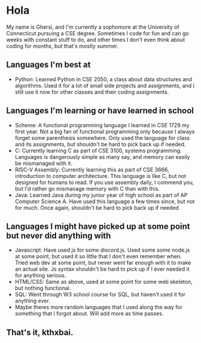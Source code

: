 # Hola

My name is Ghersi, and I'm currently a sophomore at the University of Connecticut pursuing a CSE degree. Sometimes I code for fun and can go weeks with constant stuff to do, and other times I don't even think about coding for months, but that's mostly summer. 

## Languages I'm best at
  * Python: Learned Python in CSE 2050, a class about data structures and algorithms. Used it for a lot of small side projects and assignments, and I still use it now for other classes and their coding assignments.

## Languages I'm learning or have learned in school
  * Scheme: A functional programming language I learned in CSE 1729 my first year. Not a big fan of functional programming only because I always forget some parenthesis somewhere. Only used the language for class and its assignments, but shouldn't be hard to pick back up if needed.
  * C: Currently learning C as part of CSE 3100, systems programming. Languages is dangerously simple as many say, and memory can easily be mismanaged with it. 
  * RISC-V Assembly: Currently learning this as part of CSE 3666, introduction to computer architecture. This language is like C, but not designed for humans to read. If you use assembly daily, I commend you, but I'd rather go mismanage memory with C than with this.
  * Java: Learned Java during my junior year of high school as part of AP Computer Science A. Have used this language a few times since, but not for much. Once again, shouldn't be hard to pick back up if needed

## Languages I might have picked up at some point but never did anything with
  * Javascript: Have used js for some discord.js. Used some some node.js at some point, but used it so little that I don't even remember when. Tried web dev at some point, but never went far enough with it to make an actual site. Js syntax shouldn't be hard to pick up if I ever needed it for anything serious.
  * HTML/CSS: Same as above, used at some point for some web skeleton, but nothing functional.
  * SQL: Went through W3 school course for SQL, but haven't used it for anything ever.
  * Maybe theres more random languages that I used along the way for something that I forgot about. Will add more as time passes. 

## That's it, kthxbai.
